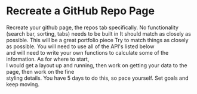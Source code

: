 # Recreate a GitHub Repo Page

Recreate your github page, the repos tab specifically.
No functionality (search bar, sorting, tabs) needs to be built in
It should match as closely as possible. This will be a great portfolio piece
Try to match things as closely as possible. You will need to use all of the API's listed below   
and will need to write your own functions to calculate some of the information. As for where to start,   
I would get a layout up and running, then work on getting your data to the page, then work on the fine   
styling details. You have 5 days to do this, so pace yourself. Set goals and keep moving.
